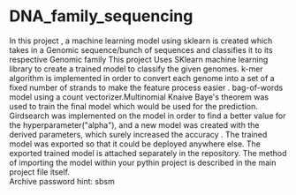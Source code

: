 # DNA_family_sequencing
In this project , a machine learning model using sklearn is created  which takes in a Genomic sequence/bunch of sequences and classifies it to its respective Genomic family
This project Uses SKlearn machine learning library to create a trained model to classify the given genomes. k-mer algorithm is implemented in order to convert each genome into a set of a fixed number of strands to make the feature  process easier . bag-of-words model using a count vectorizer.Multinomial Knaive Baye's theorem was used to train the final model which would be used for the prediction. Girdsearch was implemented on the model in order to find a better value for the hyperparameter("alpha"), and a new model was created with the derived parameters, which surely increased the accuracy . The trained model was exported so that it could be deployed anywhere else. The exported trained model is attached separately in the repository.
The method of importing the model within your pythin project is described in the main project file itself.  
Archive password hint: sbsm
